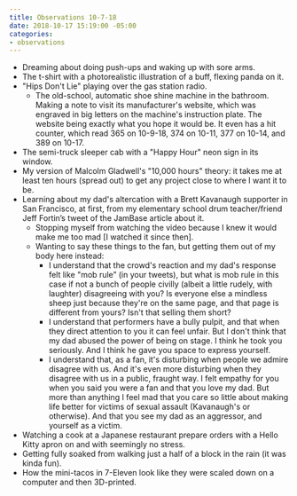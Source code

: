 ```yaml
---
title: Observations 10-7-18
date: 2018-10-17 15:19:00 -05:00
categories:
- observations
---
```


- Dreaming about doing push-ups and waking up with sore arms.
- The t-shirt with a photorealistic illustration of a buff, flexing panda on it.
- "Hips Don't Lie" playing over the gas station radio.
	- The old-school, automatic shoe shine machine in the bathroom. Making a note to visit its manufacturer's website, which was engraved in big letters on the machine's instruction plate. The website being exactly what you hope it would be. It even has a hit counter, which read 365 on 10-9-18, 374 on 10-11, 377 on 10-14, and 389 on 10-17.
- The semi-truck sleeper cab with a "Happy Hour" neon sign in its window.
- My version of Malcolm Gladwell's "10,000 hours" theory: it takes me at least ten hours (spread out) to get any project close to where I want it to be.
- Learning about my dad's altercation with a Brett Kavanaugh supporter in San Francisco, at first, from my elementary school drum teacher/friend Jeff Fortin’s tweet of the JamBase article about it.
	- Stopping myself from watching the video because I knew it would make me too mad [I watched it since then].
	- Wanting to say these things to the fan, but getting them out of my body here instead:
		- I understand that the crowd's reaction and my dad's response felt like "mob rule” (in your tweets), but what is mob rule in this case if not a bunch of people civilly (albeit a little rudely, with laughter) disagreeing with you? Is everyone else a mindless sheep just because they're on the same page, and that page is different from yours? Isn't that selling them short?
		- I understand that performers have a bully pulpit, and that when they direct attention to you it can feel unfair. But I don't think that my dad abused the power of being on stage. I think he took you seriously. And I think he gave you space to express yourself.
		- I understand that, as a fan, it's disturbing when people we admire disagree with us. And it's even more disturbing when they disagree with us in a public, fraught way. I felt empathy for you when you said you were a fan and that you love my dad. But more than anything I feel mad that you care so little about making life better for victims of sexual assault (Kavanaugh's or otherwise). And that you see my dad as an aggressor, and yourself as a victim.
- Watching a cook at a Japanese restaurant prepare orders with a Hello Kitty apron on and with seemingly no stress.
- Getting fully soaked from walking just a half of a block in the rain (it was kinda fun).
- How the mini-tacos in 7-Eleven look like they were scaled down on a computer and then 3D-printed.